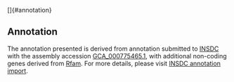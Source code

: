 []{#annotation}

Annotation
----------

The annotation presented is derived from annotation submitted to
[INSDC](http://www.insdc.org) with the assembly accession
[GCA\_000775465.1](http://www.ebi.ac.uk/ena/data/view/GCA_000775465.1),
with additional non-coding genes derived from
[Rfam](http://rfam.xfam.org/). For more details, please visit [INSDC
annotation
import](http://ensemblgenomes.org/info/data/insdc_annotation).
